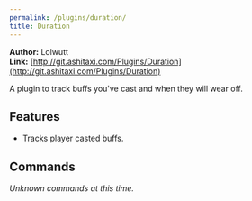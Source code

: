 ```yaml
---
permalink: /plugins/duration/
title: Duration
---
```


**Author:** Lolwutt<br/>
**Link:** [http://git.ashitaxi.com/Plugins/Duration](http://git.ashitaxi.com/Plugins/Duration)

A plugin to track buffs you've cast and when they will wear off.

## Features

  * Tracks player casted buffs.

## Commands

_Unknown commands at this time._